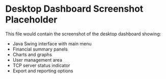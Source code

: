 # Desktop Dashboard Screenshot Placeholder  
This file would contain the screenshot of the desktop dashboard showing:
- Java Swing interface with main menu
- Financial summary panels
- Charts and graphs
- User management area
- TCP server status indicator
- Export and reporting options